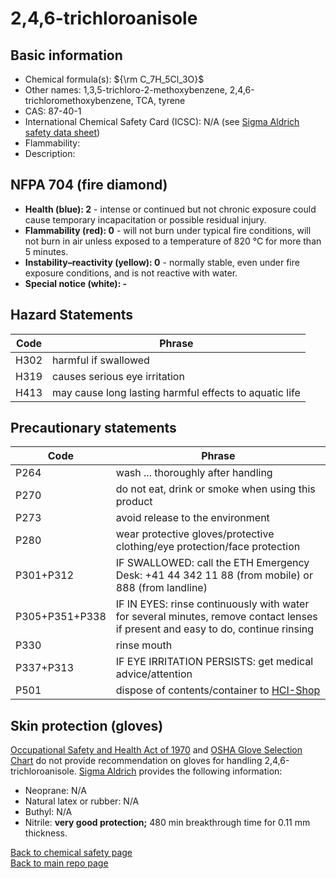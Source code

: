# 2,4,6-trichloroanisole

## Basic information

- Chemical formula(s): ${\rm C_7H_5Cl_3O}$
- Other names: 1,3,5-trichloro-2-methoxybenzene, 2,4,6-trichloromethoxybenzene, TCA, tyrene
- CAS: 87-40-1
- International Chemical Safety Card (ICSC): N/A (see [Sigma Aldrich safety data sheet](https://www.sigmaaldrich.com/CH/en/sds/aldrich/235393))
- Flammability: 
- Description: 

## NFPA 704 (fire diamond)

- **Health (blue): 2** - intense or continued but not chronic exposure could cause temporary incapacitation or possible residual injury.
- **Flammability (red): 0** - will not burn under typical fire conditions, will not burn in air unless exposed to a temperature of 820 °C for more than 5 minutes.
- **Instability–reactivity (yellow): 0** - normally stable, even under fire exposure conditions, and is not reactive with water.
- **Special notice (white): -**

## Hazard Statements

| Code | Phrase                                                 |
| ---- | ------------------------------------------------------ |
| H302 | harmful if swallowed                                   |
| H319 | causes serious eye irritation                          |
| H413 | may cause long lasting harmful effects to aquatic life |

## Precautionary statements

| Code           | Phrase                                                                                                                           |
| -------------- | -------------------------------------------------------------------------------------------------------------------------------- |
| P264           | wash ... thoroughly after handling                                                                                               |
| P270           | do not eat, drink or smoke when using this product                                                                               |
| P273           | avoid release to the environment                                                                                                 |
| P280           | wear protective gloves/protective clothing/eye protection/face protection                                                        |
| P301+P312      | IF SWALLOWED: call the ETH Emergency Desk: +41 44 342 11 88 (from mobile) or 888 (from landline)                                 |
| P305+P351+P338 | IF IN EYES: rinse continuously with water for several minutes, remove contact lenses if present and easy to do, continue rinsing |
| P330           | rinse mouth                                                                                                                      |
| P337+P313      | IF EYE IRRITATION PERSISTS: get medical advice/attention                                                                         |
| P501           | dispose of contents/container to [HCI-Shop](https://hci-shop.ethz.ch/en/)                                                        |

## Skin protection (gloves)

[Occupational Safety and Health Act of 1970](https://www.osha.gov/sites/default/files/publications/osha3151.pdf) and [OSHA Glove Selection Chart](https://safety.fsu.edu/safety_manual/OSHA%20Glove%20Selection%20Chart.pdf) do not provide recommendation on gloves for handling 2,4,6-trichloroanisole. [Sigma Aldrich](https://www.sigmaaldrich.com/CH/en/sds/aldrich/235393) provides the following information:

- Neoprane: N/A
- Natural latex or rubber: N/A
- Buthyl: N/A
- Nitrile: **very good protection;** 480 min breakthrough time for 0.11 mm thickness.

[Back to chemical safety page](https://github.com/Global-Health-Engineering/group-safety/tree/main/02-chemical-safety)  
[Back to main repo page](https://github.com/Global-Health-Engineering/group-safety)

